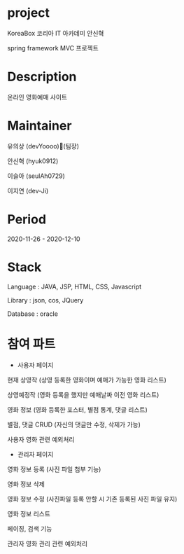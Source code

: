 # project
KoreaBox
코리아 IT 아카데미 안신혁

spring framework MVC 프로젝트

# Description
온라인 영화예매 사이트


# Maintainer
유의상 (devYoooo)👑(팀장)

안신혁 (hyuk0912)

이슬아 (seulAh0729)

이지연 (dev-Ji)


# Period
2020-11-26 - 2020-12-10

# Stack
Language : JAVA, JSP, HTML, CSS, Javascript

Library : json, cos, JQuery

Database : oracle


# 참여 파트

- 사용자 페이지

현재 상영작 (상영 등록한 영화이며 예매가 가능한 영화 리스트)

상영예정작 (영화 등록을 했지만 예매날짜 이전 영화 리스트)

영화 정보 (영화 등록한 포스터, 별점 통계, 댓글 리스트)

별점, 댓글 CRUD (자신의 댓글만 수정, 삭제가 가능)

사용자 영화 관련 예외처리



- 관리자 페이지

영화 정보 등록 (사진 파일 첨부 기능)

영화 정보 삭제

영화 정보 수정 (사진파일 등록 안할 시 기존 등록된 사진 파일 유지)

영화 정보 리스트

페이징, 검색 기능

관리자 영화 관리 관련 예외처리
